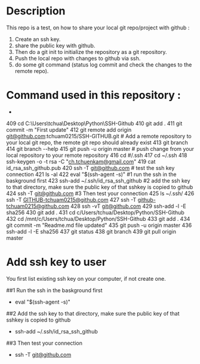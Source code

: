 # Description

This repo is a test, on how to share your local git repo/project with github : 
1. Create an ssh key. 
2. share the public key with github.
3. Then do a git init to initialize the repository as a git repository.
4. Push the local repo with changes to github via ssh. 
5. do some git command (status log commit and check the changes to the remote repo).

# Command used in this repository :

- 

  409  cd C:\Users\tchua\Desktop\Python\SSH-Github
  410  git add . 
  411  git commit -m "First update"
  412  git remote add origin git@github.com:tchuam0215/SSH-GITHUB.git   # Add a remote repository to your local git repo, the remote git repo should already exist 
  413  git branch
  414  git branch --help
  415  git push -u origin master # push change from your local repository to your remote repository
  416  cd #/.ssh
  417  cd ~/.ssh
  418  ssh-keygen -o -t rsa -C "ch.tchuenkam@gmail.com"
  419  cat id_rsa_ssh_github.pub
  420  ssh -T git@github.com # test the ssh key connection
  421  ls -al
  422  eval "$(ssh-agent -s)"  #1 run the ssh in the baskground first
  423  ssh-add ~/.ssh/id_rsa_ssh_github #2 add the ssh key to that directory, make sure the public key of that sshkey is copied to github
  424  ssh -T git@github.com #3 Then test your connection
  425  ls ~/.ssh/
  426  ssh -T GITHUB-tchuam0215@github.com
  427  ssh -T github-tchuam0215@github.com
  428  ssh -vT git@github.com
  429  ssh-add -l -E sha256
  430  git add .
  431  cd c/Users/tchua/Desktop/Python/SSH-Github
  432  cd /mnt/c/Users/tchua/Desktop/Python/SSH-Github
  433  git add .
  434  git commit -m "Readme.md file updated"
  435  git push -u origin master
  436  ssh-add -l -E sha256
  437  git status
  438  git branch
  439  git pull origin master


  # Add ssh key to user 

  You first list existing ssh key on your computer, if not create one.

##1 Run the ssh in the baskground first 

 -   eval "$(ssh-agent -s)" 

##2 Add the ssh key to that directory, make sure the public key of that sshkey is copied to github

 -  ssh-add ~/.ssh/id_rsa_ssh_github

##3 Then test your connection

 -   ssh -T git@github.com 
